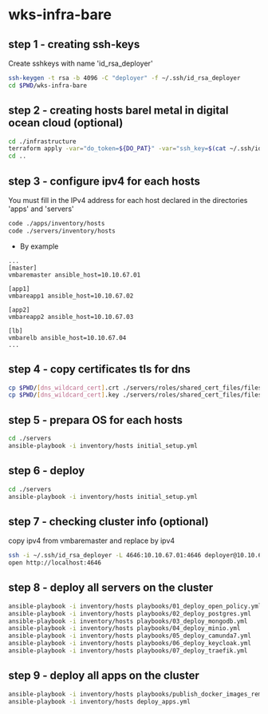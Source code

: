 # wks-infra-bare

## step 1 - creating ssh-keys

Create sshkeys with name 'id_rsa_deployer'

```bash
ssh-keygen -t rsa -b 4096 -C "deployer" -f ~/.ssh/id_rsa_deployer
cd $PWD/wks-infra-bare
```

## step 2 - creating hosts barel metal in digital ocean cloud (optional)

```bash
cd ./infrastructure
terraform apply -var="do_token=${DO_PAT}" -var="ssh_key=$(cat ~/.ssh/id_rsa_deployer.pub)"
cd ..
```

## step 3 - configure ipv4 for each hosts

You must fill in the IPv4 address for each host declared in the directories 'apps' and 'servers'

```bash
code ./apps/inventory/hosts
code ./servers/inventory/hosts
```

* By example
```ansible
...
[master]
vmbaremaster ansible_host=10.10.67.01

[app1]
vmbareapp1 ansible_host=10.10.67.02

[app2]
vmbareapp2 ansible_host=10.10.67.03

[lb]
vmbarelb ansible_host=10.10.67.04
...
```

## step 4 - copy certificates tls for dns

```bash
cp $PWD/[dns_wildcard_cert].crt ./servers/roles/shared_cert_files/files
cp $PWD/[dns_wildcard_cert].key ./servers/roles/shared_cert_files/files
```

## step 5 - prepara OS for each hosts

```bash
cd ./servers
ansible-playbook -i inventory/hosts initial_setup.yml
```

## step 6 - deploy

```bash
cd ./servers
ansible-playbook -i inventory/hosts initial_setup.yml
```

## step 7 - checking cluster info (optional)

copy ipv4 from vmbaremaster and replace by ipv4

```bash
ssh -i ~/.ssh/id_rsa_deployer -L 4646:10.10.67.01:4646 deployer@10.10.67.01
open http://localhost:4646
```

## step 8 - deploy all servers on the cluster

```bash
ansible-playbook -i inventory/hosts playbooks/01_deploy_open_policy.yml
ansible-playbook -i inventory/hosts playbooks/02_deploy_postgres.yml
ansible-playbook -i inventory/hosts playbooks/03_deploy_mongodb.yml
ansible-playbook -i inventory/hosts playbooks/04_deploy_minio.yml
ansible-playbook -i inventory/hosts playbooks/05_deploy_camunda7.yml
ansible-playbook -i inventory/hosts playbooks/06_deploy_keycloak.yml
ansible-playbook -i inventory/hosts playbooks/07_deploy_traefik.yml
```

## step 9 - deploy all apps on the cluster

```bash
ansible-playbook -i inventory/hosts playbooks/publish_docker_images_remote_host.yml
ansible-playbook -i inventory/hosts deploy_apps.yml
```